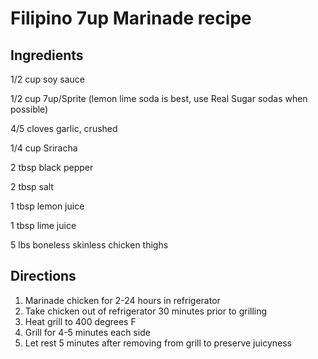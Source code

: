 # Filipino 7up Marinade recipe

## Ingredients

1/2 cup soy sauce

1/2 cup 7up/Sprite (lemon lime soda is best, use Real Sugar sodas when possible)

4/5 cloves garlic, crushed

1/4 cup Sriracha

2 tbsp black pepper

2 tbsp salt

1 tbsp lemon juice

1 tbsp lime juice

5 lbs boneless skinless chicken thighs


## Directions

1. Marinade chicken for 2-24 hours in refrigerator
1. Take chicken out of refrigerator 30 minutes prior to grilling
1. Heat grill to 400 degrees F
1. Grill for 4-5 minutes each side
1. Let rest 5 minutes after removing from grill to preserve juicyness
